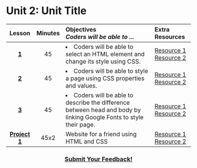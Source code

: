 # Unit 2: Unit Title

|Lesson|Minutes|Objectives <br> *Coders will be able to ...*|Extra Resources|
|:-------:|:-------:|:-------|:-------|
|[**1**]()|45| <li> Coders will be able to select an HTML element and change its style using CSS.</li> |[Resource 1]()<br>[Resource 2]()|
|[**2**]()|45|<li> Coders will be able to style a page using CSS properties and values.</li> |[Resource 1]()<br>[Resource 2]()|
|[**3**]()|45|<li> Coders will be able to describe the difference between head and body by linking Google Fonts to style their page.</li> |[Resource 1]()<br>[Resource 2]()|
|[**Project 1**]()|45x2|Website for a friend using HTML and CSS|[Resource 1]()<br>[Resource 2]()|


<h3 align="center"><a href="https://docs.google.com/forms/d/e/1FAIpQLSfx0wkLyw_jSOhWR2yY8GTR8TV2NXYZc40us7aPHnl9bO6WAQ/viewform">Submit Your Feedback!</a></h3>
